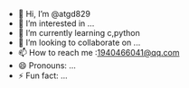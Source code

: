 - 👋 Hi, I’m @atgd829
- 👀 I’m interested in ...
- 🌱 I’m currently learning c,python
- 💞️ I’m looking to collaborate on ...
- 📫 How to reach me :1940466041@qq.com
- 😄 Pronouns: ...
- ⚡ Fun fact: ...

<!---
atgd829/atgd829 is a ✨ special ✨ repository because its `README.md` (this file) appears on your GitHub profile.
You can click the Preview link to take a look at your changes.
--->
